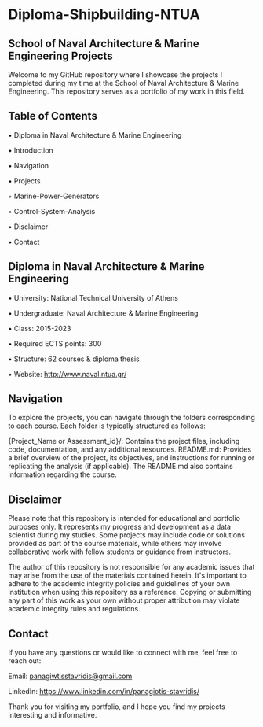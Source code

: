 # Diploma-Shipbuilding-NTUA

## School of Naval Architecture & Marine Engineering Projects

Welcome to my GitHub repository where I showcase the projects I completed during my time at the School of Naval Architecture & Marine Engineering. This repository serves as a portfolio of my work in this field.

## Table of Contents

• Diploma in Naval Architecture & Marine Engineering

• Introduction

• Navigation

• Projects

  ◦ Marine-Power-Generators
    
  ◦ Control-System-Analysis

• Disclaimer

• Contact

## Diploma in Naval Architecture & Marine Engineering

• University: National Technical University of Athens

• Undergraduate: Naval Architecture & Marine Engineering

• Class: 2015-2023

• Required ECTS points: 300

• Structure: 62 courses & diploma thesis

• Website: http://www.naval.ntua.gr/

## Navigation

To explore the projects, you can navigate through the folders corresponding to each course. Each folder is typically structured as follows:

{Project_Name or Assessment_id}/: Contains the project files, including code, documentation, and any additional resources.
README.md: Provides a brief overview of the project, its objectives, and instructions for running or replicating the analysis (if applicable).
The README.md also contains information regarding the course.

## Disclaimer

Please note that this repository is intended for educational and portfolio purposes only. It represents my progress and development as a data scientist during my studies. Some projects may include code or solutions provided as part of the course materials, while others may involve collaborative work with fellow students or guidance from instructors.

The author of this repository is not responsible for any academic issues that may arise from the use of the materials contained herein. It's important to adhere to the academic integrity policies and guidelines of your own institution when using this repository as a reference. Copying or submitting any part of this work as your own without proper attribution may violate academic integrity rules and regulations.

## Contact

If you have any questions or would like to connect with me, feel free to reach out:

Email: panagiwtisstavridis@gmail.com

LinkedIn: https://www.linkedin.com/in/panagiotis-stavridis/

Thank you for visiting my portfolio, and I hope you find my projects interesting and informative.
